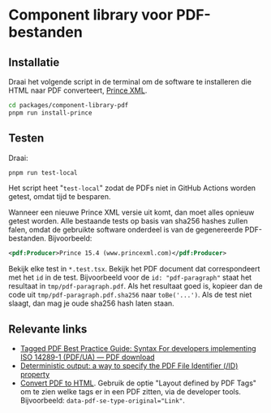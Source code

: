 <!-- @license CC0-1.0 -->

# Component library voor PDF-bestanden

## Installatie

Draai het volgende script in de terminal om de software te installeren die HTML naar PDF converteert, [Prince XML](http://princexml.com).

```sh
cd packages/component-library-pdf
pnpm run install-prince
```

## Testen

Draai:

```sh
pnpm run test-local
```

Het script heet "`test-local`" zodat de PDFs niet in GitHub Actions worden getest, omdat tijd te besparen.

Wanneer een nieuwe Prince XML versie uit komt, dan moet alles opnieuw getest worden. Alle bestaande tests op basis van sha256 hashes zullen falen, omdat de gebruikte software onderdeel is van de gegenereerde PDF-bestanden. Bijvoorbeeld:

```xml
<pdf:Producer>Prince 15.4 (www.princexml.com)</pdf:Producer>
```

Bekijk elke test in `*.test.tsx`. Bekijk het PDF document dat correspondeert met het `id` in de test. Bijvoorbeeld voor de `id: "pdf-paragraph"` staat het resultaat in `tmp/pdf-paragraph.pdf`. Als het resultaat goed is, kopieer dan de code uit `tmp/pdf-paragraph.pdf.sha256` naar `toBe('...')`. Als de test niet slaagt, dan mag je oude sha256 hash laten staan.

## Relevante links

- [Tagged PDF Best Practice Guide: Syntax For developers implementing ISO 14289-1 (PDF/UA) — PDF download](https://pdfa.org/wp-content/uploads/2019/06/TaggedPDFBestPracticeGuideSyntax.pdf)
- [Deterministic output: a way to specify the PDF File Identifier (/ID) property](https://www.princexml.com/forum/topic/4931/deterministic-output-a-way-to-specify-the-pdf-file?p=1#24826)
- [Convert PDF to HTML](https://pdfix.io/convert-pdf-to-html/). Gebruik de optie "Layout defined by PDF Tags" om te zien welke tags er in een PDF zitten, via de developer tools. Bijvoorbeeld: `data-pdf-se-type-original="Link"`.
